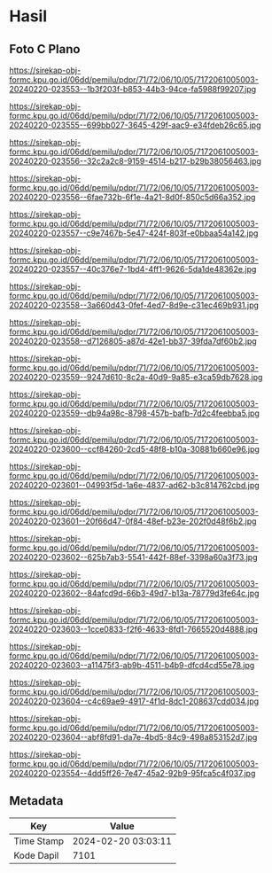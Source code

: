 # Hasil

## Foto C Plano

https://sirekap-obj-formc.kpu.go.id/06dd/pemilu/pdpr/71/72/06/10/05/7172061005003-20240220-023553--1b3f203f-b853-44b3-94ce-fa5988f99207.jpg

https://sirekap-obj-formc.kpu.go.id/06dd/pemilu/pdpr/71/72/06/10/05/7172061005003-20240220-023555--699bb027-3645-429f-aac9-e34fdeb26c65.jpg

https://sirekap-obj-formc.kpu.go.id/06dd/pemilu/pdpr/71/72/06/10/05/7172061005003-20240220-023556--32c2a2c8-9159-4514-b217-b29b38056463.jpg

https://sirekap-obj-formc.kpu.go.id/06dd/pemilu/pdpr/71/72/06/10/05/7172061005003-20240220-023556--6fae732b-6f1e-4a21-8d0f-850c5d66a352.jpg

https://sirekap-obj-formc.kpu.go.id/06dd/pemilu/pdpr/71/72/06/10/05/7172061005003-20240220-023557--c9e7467b-5e47-424f-803f-e0bbaa54a142.jpg

https://sirekap-obj-formc.kpu.go.id/06dd/pemilu/pdpr/71/72/06/10/05/7172061005003-20240220-023557--40c376e7-1bd4-4ff1-9626-5da1de48362e.jpg

https://sirekap-obj-formc.kpu.go.id/06dd/pemilu/pdpr/71/72/06/10/05/7172061005003-20240220-023558--3a660d43-0fef-4ed7-8d9e-c31ec469b931.jpg

https://sirekap-obj-formc.kpu.go.id/06dd/pemilu/pdpr/71/72/06/10/05/7172061005003-20240220-023558--d7126805-a87d-42e1-bb37-39fda7df60b2.jpg

https://sirekap-obj-formc.kpu.go.id/06dd/pemilu/pdpr/71/72/06/10/05/7172061005003-20240220-023559--9247d610-8c2a-40d9-9a85-e3ca59db7628.jpg

https://sirekap-obj-formc.kpu.go.id/06dd/pemilu/pdpr/71/72/06/10/05/7172061005003-20240220-023559--db94a98c-8798-457b-bafb-7d2c4feebba5.jpg

https://sirekap-obj-formc.kpu.go.id/06dd/pemilu/pdpr/71/72/06/10/05/7172061005003-20240220-023600--ccf84260-2cd5-48f8-b10a-30881b660e96.jpg

https://sirekap-obj-formc.kpu.go.id/06dd/pemilu/pdpr/71/72/06/10/05/7172061005003-20240220-023601--04993f5d-1a6e-4837-ad62-b3c814762cbd.jpg

https://sirekap-obj-formc.kpu.go.id/06dd/pemilu/pdpr/71/72/06/10/05/7172061005003-20240220-023601--20f66d47-0f84-48ef-b23e-202f0d48f6b2.jpg

https://sirekap-obj-formc.kpu.go.id/06dd/pemilu/pdpr/71/72/06/10/05/7172061005003-20240220-023602--625b7ab3-5541-442f-88ef-3398a60a3f73.jpg

https://sirekap-obj-formc.kpu.go.id/06dd/pemilu/pdpr/71/72/06/10/05/7172061005003-20240220-023602--84afcd9d-66b3-49d7-b13a-78779d3fe64c.jpg

https://sirekap-obj-formc.kpu.go.id/06dd/pemilu/pdpr/71/72/06/10/05/7172061005003-20240220-023603--1cce0833-f2f6-4633-8fd1-7665520d4888.jpg

https://sirekap-obj-formc.kpu.go.id/06dd/pemilu/pdpr/71/72/06/10/05/7172061005003-20240220-023603--a11475f3-ab9b-4511-b4b9-dfcd4cd55e78.jpg

https://sirekap-obj-formc.kpu.go.id/06dd/pemilu/pdpr/71/72/06/10/05/7172061005003-20240220-023604--c4c69ae9-4917-4f1d-8dc1-208637cdd034.jpg

https://sirekap-obj-formc.kpu.go.id/06dd/pemilu/pdpr/71/72/06/10/05/7172061005003-20240220-023604--abf8fd91-da7e-4bd5-84c9-498a853152d7.jpg

https://sirekap-obj-formc.kpu.go.id/06dd/pemilu/pdpr/71/72/06/10/05/7172061005003-20240220-023554--4dd5ff26-7e47-45a2-92b9-95fca5c4f037.jpg


## Metadata

| Key        | Value               |
| ---------- | ------------------- |
| Time Stamp | 2024-02-20 03:03:11 |
| Kode Dapil | 7101                |



